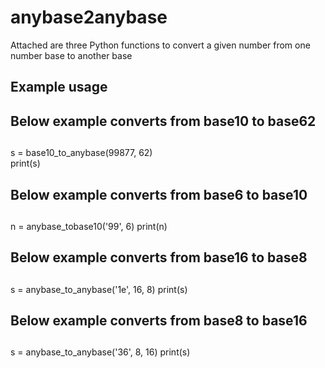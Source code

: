 # anybase2anybase
Attached are three Python functions to convert a given number from one number base to another base

 
## Example usage
## Below example converts from base10 to base62
##
s = base10_to_anybase(99877, 62)  
print(s)

##
## Below example converts from base6 to base10
##
n = anybase_tobase10('99', 6)
print(n)

##
## Below example converts from base16 to base8
##
s = anybase_to_anybase('1e', 16, 8)
print(s)

##
## Below example converts from base8 to base16
##
s = anybase_to_anybase('36', 8, 16)
print(s)


